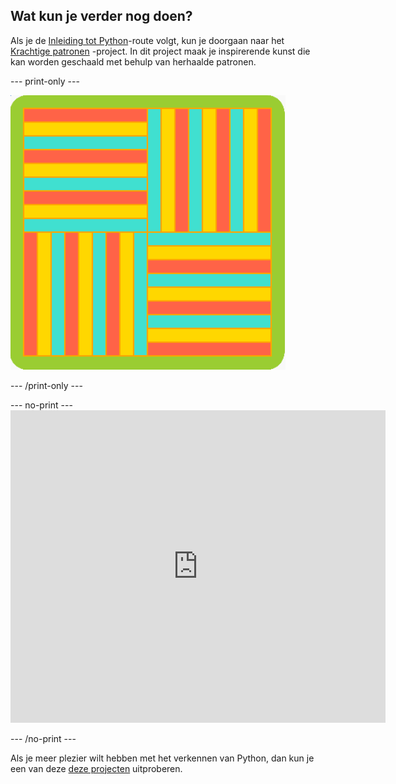 ## Wat kun je verder nog doen?

Als je de [Inleiding tot Python](https://projects.raspberrypi.org/en/pathways/python-intro)-route volgt, kun je doorgaan naar het [Krachtige patronen](https://projects.raspberrypi.org/en/projects/powerful-patterns) -project. In dit project maak je inspirerende kunst die kan worden geschaald met behulp van herhaalde patronen.

--- print-only ---

![Een van de voorbeelden uit het Krachtige patronen project met gedraaide geometrische vormen.](images/kek-project.png)

--- /print-only ---

--- no-print --- <iframe src="https://trinket.io/embed/python/81be7eb895?outputOnly=true&start=result" width="600" height="500" frameborder="0" marginwidth="0" marginheight="0" allowfullscreen mark="crwd-mark"> </iframe>


--- /no-print ---

Als je meer plezier wilt hebben met het verkennen van Python, dan kun je een van deze [deze projecten](https://projects.raspberrypi.org/en/projects?software%5B%5D=python) uitproberen.

